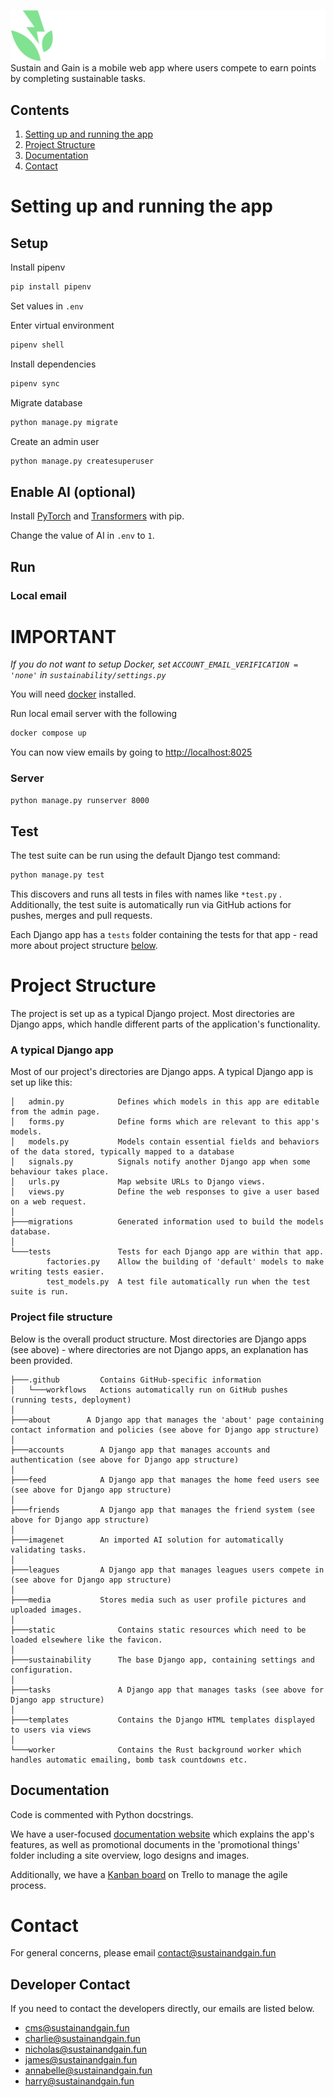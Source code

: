![Sustain+Gain](./static/logo/sustain-gain.svg)
Sustain and Gain is a mobile web app where users compete to earn points by completing sustainable tasks.

## Contents
1. [Setting up and running the app](#setting-up-and-running-the-app)
2. [Project Structure](#project-structure)
3. [Documentation](#documentation)
4. [Contact](#contact)
# Setting up and running the app


## Setup

Install pipenv

```bash
pip install pipenv
```

Set values in `.env`

Enter virtual environment

```bash
pipenv shell
```

Install dependencies

```bash
pipenv sync
```

Migrate database

```bash
python manage.py migrate
```

Create an admin user

```bash
python manage.py createsuperuser
```

## Enable AI (optional)

Install [PyTorch](https://pytorch.org/get-started/locally/) and [Transformers](https://pypi.org/project/transformers/) with pip.

Change the value of AI in `.env` to `1`.

## Run

### Local email

# IMPORTANT

*If you do not want to setup Docker, set `ACCOUNT_EMAIL_VERIFICATION = 'none'` in `sustainability/settings.py`*

You will need [docker](https://docs.docker.com/get-docker/) installed.

Run local email server with the following

```bash
docker compose up
```

You can now view emails by going to [http://localhost:8025](http://localhost:8025)

### Server

```bash
python manage.py runserver 8000
```

## Test
The test suite can be run using the default Django test command:
```bash
python manage.py test
```
This discovers and runs all tests in files with names like ```*test.py```
.
Additionally, the test suite is automatically run via GitHub actions for pushes, merges and pull requests.

Each Django app has a ```tests``` folder containing the tests for that app - read more about project structure
[below](#project-structure).

# Project Structure
The project is set up as a typical Django project. Most directories are Django apps, which handle different parts of the application's
functionality.

### A typical Django app
Most of our project's directories are Django apps. A typical Django app is set up like this:
```
│   admin.py            Defines which models in this app are editable from the admin page.         
│   forms.py            Define forms which are relevant to this app's models.
│   models.py           Models contain essential fields and behaviors of the data stored, typically mapped to a database
│   signals.py          Signals notify another Django app when some behaviour takes place.
│   urls.py             Map website URLs to Django views.
│   views.py            Define the web responses to give a user based on a web request.
│
├───migrations          Generated information used to build the models database.
│
└───tests               Tests for each Django app are within that app.
        factories.py    Allow the building of 'default' models to make writing tests easier.
        test_models.py  A test file automatically run when the test suite is run.
```
### Project file structure
Below is the overall product structure. Most directories are Django apps (see above) - where directories are not Django
apps, an explanation has been provided.
```
├───.github         Contains GitHub-specific information
│   └───workflows   Actions automatically run on GitHub pushes (running tests, deployment)
│
├───about        A Django app that manages the 'about' page containing contact information and policies (see above for Django app structure)
│   
├───accounts        A Django app that manages accounts and authentication (see above for Django app structure)
│
├───feed            A Django app that manages the home feed users see (see above for Django app structure)
│   
├───friends         A Django app that manages the friend system (see above for Django app structure)
│   
├───imagenet        An imported AI solution for automatically validating tasks.
│   
├───leagues         A Django app that manages leagues users compete in (see above for Django app structure)
│   
├───media           Stores media such as user profile pictures and uploaded images.
│  
├───static              Contains static resources which need to be loaded elsewhere like the favicon.
│
├───sustainability      The base Django app, containing settings and configuration.
│  
├───tasks               A Django app that manages tasks (see above for Django app structure)
│  
├───templates           Contains the Django HTML templates displayed to users via views 
│   
└───worker              Contains the Rust background worker which handles automatic emailing, bomb task countdowns etc.
   ```
## Documentation
Code is commented with Python docstrings.

We have a user-focused [documentation website](https://docs.sustainandgain.fun/) which explains the app's features, as
well as promotional documents in the 'promotional things' folder including a site overview, logo designs and images.

Additionally, we have a [Kanban board](https://trello.com/b/DwykNGu4/kanban-board) on Trello to manage the agile process.

# Contact
For general concerns, please email contact@sustainandgain.fun

## Developer Contact
If you need to contact the developers directly, our emails are listed below.
- cms@sustainandgain.fun
- charlie@sustainandgain.fun
- nicholas@sustainandgain.fun
- james@sustainandgain.fun
- annabelle@sustainandgain.fun
- harry@sustainandgain.fun
